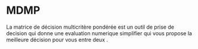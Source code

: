 # MDMP
La matrice de décision multicritère pondérée est un outil de prise de decision qui donne une evaluation numerique simplifier qui vous propose la meilleure décision pour vous entre deux .
